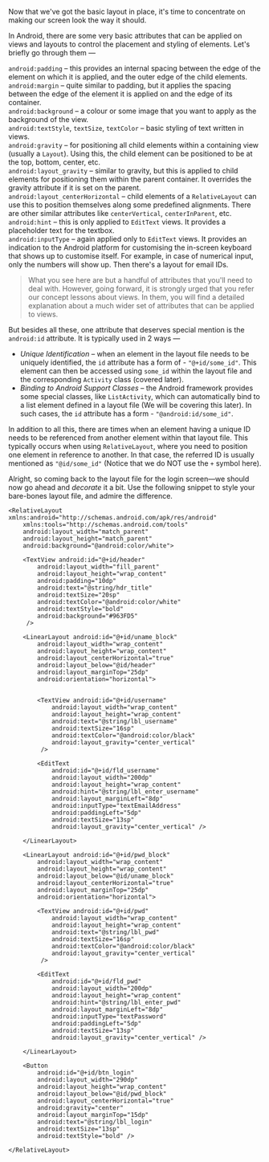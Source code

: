 Now that we've got the basic layout in place, it's time to concentrate on making our screen look
the way it should.  

In Android, there are some very basic attributes that can be applied on views and layouts to control
the placement and styling of elements. Let's briefly go through them &mdash;

`android:padding` &ndash; this provides an internal spacing between the edge of the element on which
it is applied, and the outer edge of the child elements.  
`android:margin` &ndash; quite similar to padding, but it applies the spacing between the edge of the 
element it is applied on and the edge of its container.  
`android:background` &ndash; a colour or some image that you want to apply as the background of the 
view.  
`android:textStyle`, `textSize`, `textColor` &ndash; basic styling of text written in views.  
`android:gravity` &ndash; for positioning all child elements within a containing view (usually a `Layout`).
Using this, the child element can be positioned to be at the top, bottom, center, etc.  
`android:layout_gravity` &ndash; similar to gravity, but this is applied to child elements for positioning
them within the parent container. It overrides the gravity attribute if it is set on the parent.  
`android:layout_centerHorizontal` &ndash; child elements of a `RelativeLayout` can use this to position
themselves along some predefined alignments. There are other similar attributes like `centerVertical`,
`centerInParent`, etc.  
`android:hint` &ndash; this is only applied to `EditText` views. It provides a placeholder text for the 
textbox.  
`android:inputType` &ndash; again applied only to `EditText` views. It provides an indication to the Android
platform for customising the in-screen keyboard that shows up to customise itself. For example, in case of 
numerical input, only the numbers will show up. Then there's a layout for email IDs.  

>What you see here are but a handful of attributes that you'll need to deal with. However, going forward, it
is strongly urged that you refer our concept lessons about views. In them, you will find a detailed explanation
about a much wider set of attributes that can be applied to views.

But besides all these, one attribute that deserves special mention is the `android:id` attribute. It is 
typically used in 2 ways &mdash;  

* *Unique Identification* &ndash; when an element in the layout file needs to be uniquely identified, the
`id` attribute has a form of - `"@+id/some_id"`. This element can then be accessed using `some_id` within
the layout file and the corresponding `Activity` class (covered later).  
* *Binding to Android Support Classes* &ndash; the Android framework provides some special classes, like 
`ListActivity`, which can automatically bind to a list element defined in a layout file (We will be covering
this later). In such cases, the `id` attribute has a form - `"@android:id/some_id"`.  

In addition to all this, there are times when an element having a unique ID needs to be referenced from another
element within that layout file. This typically occurs when using `RelativeLayout`, where you need to position
one element in reference to another. In that case, the referred ID is usually mentioned as `"@id/some_id"` (Notice
that we do NOT use the `+` symbol here). 

Alright, so coming back to the layout file for the login screen&mdash;we should now go ahead and *decorate* it a bit.
Use the following snippet to style your bare-bones layout file, and admire the difference.  

    <RelativeLayout xmlns:android="http://schemas.android.com/apk/res/android"
        xmlns:tools="http://schemas.android.com/tools"
        android:layout_width="match_parent"
        android:layout_height="match_parent"
        android:background="@android:color/white">
        
        <TextView android:id="@+id/header"
            android:layout_width="fill_parent"
            android:layout_height="wrap_content"
            android:padding="10dp"
            android:text="@string/hdr_title" 
            android:textSize="20sp"
            android:textColor="@android:color/white"
            android:textStyle="bold"
            android:background="#963FD5"
         />
        
        <LinearLayout android:id="@+id/uname_block"
            android:layout_width="wrap_content"
            android:layout_height="wrap_content"
            android:layout_centerHorizontal="true"
            android:layout_below="@id/header"
            android:layout_marginTop="25dp"        
            android:orientation="horizontal">


            <TextView android:id="@+id/username"
                android:layout_width="wrap_content"
                android:layout_height="wrap_content"
                android:text="@string/lbl_username"
                android:textSize="16sp"
                android:textColor="@android:color/black"
                android:layout_gravity="center_vertical"
             />
            
            <EditText
                android:id="@+id/fld_username"
                android:layout_width="200dp"
                android:layout_height="wrap_content"
                android:hint="@string/lbl_enter_username"
                android:layout_marginLeft="8dp"
                android:inputType="textEmailAddress"
                android:paddingLeft="5dp"
                android:textSize="13sp"
                android:layout_gravity="center_vertical" />
            
        </LinearLayout>
        
        <LinearLayout android:id="@+id/pwd_block"
            android:layout_width="wrap_content"
            android:layout_height="wrap_content"
            android:layout_below="@id/uname_block"
            android:layout_centerHorizontal="true"
            android:layout_marginTop="25dp"        
            android:orientation="horizontal">
        
            <TextView android:id="@+id/pwd"
                android:layout_width="wrap_content"
                android:layout_height="wrap_content"
                android:text="@string/lbl_pwd"
                android:textSize="16sp"
                android:textColor="@android:color/black"
                android:layout_gravity="center_vertical"
             />
            
            <EditText
                android:id="@+id/fld_pwd"
                android:layout_width="200dp"
                android:layout_height="wrap_content"
                android:hint="@string/lbl_enter_pwd"
                android:layout_marginLeft="8dp"
                android:inputType="textPassword"
                android:paddingLeft="5dp"
                android:textSize="13sp"
                android:layout_gravity="center_vertical" />
            
        </LinearLayout>
        
        <Button
            android:id="@+id/btn_login"
            android:layout_width="290dp"
            android:layout_height="wrap_content"
            android:layout_below="@id/pwd_block"
            android:layout_centerHorizontal="true"
            android:gravity="center"
            android:layout_marginTop="15dp"
            android:text="@string/lbl_login"
            android:textSize="13sp"
            android:textStyle="bold" />

    </RelativeLayout>
